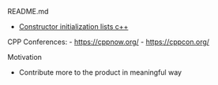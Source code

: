 README.md

 - [Constructor initialization lists c++](https://www.cprogramming.com/tutorial/initialization-lists-c++.html)

CPP Conferences:
    - https://cppnow.org/
    - https://cppcon.org/

Motivation
 - Contribute more to the product in meaningful way